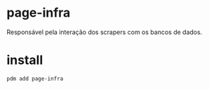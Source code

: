 # page-infra
Responsável pela interação dos scrapers com os bancos de dados.

# install
`pdm add page-infra`  
